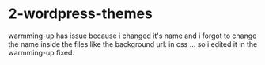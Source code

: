# 2-wordpress-themes

 warmming-up has issue because i changed it's name and i forgot to change the name inside the files like the background url: in css ... 
 so i edited it in the warmming-up fixed.
